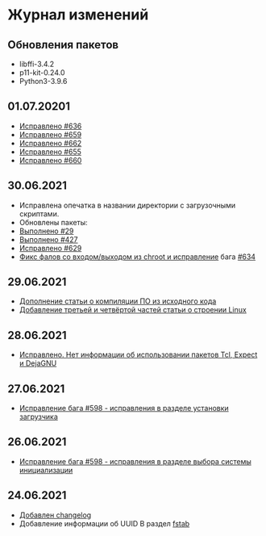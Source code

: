 # Журнал изменений

## Обновления пакетов
- libffi-3.4.2
- p11-kit-0.24.0
- Python3-3.9.6
## 01.07.20201
- [Исправлено #636](https://github.com/Linux4Yourself/Linux4Yourself.Book/issues/636)
- [Исправлено #659](https://github.com/Linux4Yourself/Linux4Yourself.Book/issues/659)
- [Исправлено #662](https://github.com/Linux4Yourself/Linux4Yourself.Book/issues/662)
- [Исправлено #655](https://github.com/Linux4Yourself/Linux4Yourself.Book/issues/655)
- [Исправлено #660](https://github.com/Linux4Yourself/Linux4Yourself.Book/issues/660)
## 30.06.2021
- Исправлена опечатка в названии директории с загрузочными скриптами.
- Обновлены пакеты: 
- [Выполнено #29](https://github.com/Linux4Yourself/Linux4Yourself.Book/issues/29)
- [Выполнено #427](https://github.com/Linux4Yourself/Linux4Yourself.Book/issues/427)
- [Исправлено #629](https://github.com/Linux4Yourself/Linux4Yourself.Book/issues/629)
- [Фикс фалов со входом/выходом из chroot и исправление](https://github.com/Linux4Yourself/Linux4Yourself.Book/pull/635) бага [#634](https://github.com/Linux4Yourself/Linux4Yourself.Book/issues/634)

## 29.06.2021
- [Дополнение статьи о компиляции ПО из исходного кода](https://github.com/Linux4Yourself/Linux4Yourself.Book/pull/628)
- [Добавление третьей и четвёртой частей статьи о строении Linux](https://github.com/Linux4Yourself/Linux4Yourself.Book/pull/627)

## 28.06.2021
- [Исправлено. Нет информации об использовании пакетов Tcl, Expect и DejaGNU](https://github.com/Linux4Yourself/Linux4Yourself.Book/issues/619)

## 27.06.2021
- [Исправление бага #598 - исправления в разделе установки загрузчика](https://github.com/Linux4Yourself/Linux4Yourself.Book/pull/614)

## 26.06.2021
- [Исправление бага #598 - исправления в разделе выбора системы инициализации](https://github.com/Linux4Yourself/Linux4Yourself.Book/pull/607)

## 24.06.2021
- [Добавлен changelog](https://github.com/Linux4Yourself/Linux4Yourself.Book/issues/264)
- Добавление информации об UUID В раздел [fstab](setup/fstab)
